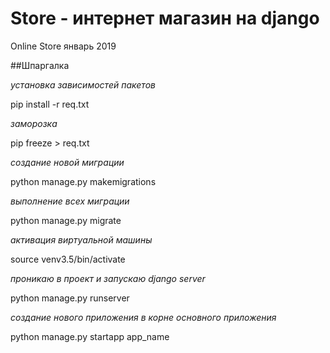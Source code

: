 # Store - интернет магазин на django

Online Store январь 2019


##Шпаргалка

_установка зависимостей пакетов_

pip install -r req.txt

_заморозка_

pip freeze > req.txt

_создание новой миграции_

python manage.py makemigrations

_выполнение всех миграции_

python manage.py migrate

_активация виртуальной машины_

source venv3.5/bin/activate

_проникаю в проект и запускаю django server_

python manage.py runserver

_создание нового приложения в корне основного приложения_

python manage.py startapp app_name
